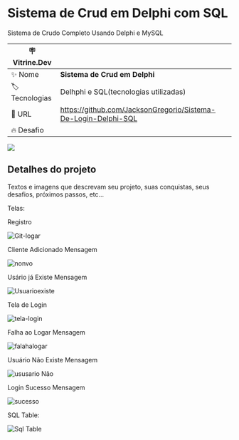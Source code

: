  
 # Sistema de Crud em Delphi com SQL

Sistema de Crudo Completo Usando Delphi e MySQL

| :placard: Vitrine.Dev |     |
| -------------  | --- |
| :sparkles: Nome        | **Sistema de Crud em Delphi**
| :label: Tecnologias | Delhphi e SQL(tecnologias utilizadas)
| :rocket: URL         | https://github.com/JacksonGregorio/Sistema-De-Login-Delphi-SQL
| :fire: Desafio     | 

<!-- Inserir imagem com a #vitrinedev ao final do link -->
![](https://user-images.githubusercontent.com/98977689/217323251-8a262417-7f5c-45d9-944d-11b756459514.PNG#vitrinedev)

## Detalhes do projeto

Textos e imagens que descrevam seu projeto, suas conquistas, seus desafios, próximos passos, etc...
 
 Telas:
 
Registro
 
![Git-logar](https://user-images.githubusercontent.com/98977689/217322742-e3e2aeec-545b-4c23-8828-d8c1e021a702.PNG)

Cliente Adicionado Mensagem

![nonvo](https://user-images.githubusercontent.com/98977689/217322820-b7be6b00-2893-4dd9-a130-06826224d353.PNG)

Usário já Existe Mensagem

![Usuarioexiste](https://user-images.githubusercontent.com/98977689/217322956-ab6c9b54-f333-46a6-bfee-f8a8b7c3fc05.PNG)

Tela de Login

![tela-login](https://user-images.githubusercontent.com/98977689/217323251-8a262417-7f5c-45d9-944d-11b756459514.PNG)

Falha ao Logar Mensagem

![falahalogar](https://user-images.githubusercontent.com/98977689/217323332-e11da739-bec7-4d2a-a7da-41761a83cca0.PNG)

Usuário Não Existe Mensagem

![ususario Não](https://user-images.githubusercontent.com/98977689/217324854-cfb09670-3b50-44c1-9227-a8db69cffa8f.PNG)

Login Sucesso Mensagem

![sucesso](https://user-images.githubusercontent.com/98977689/217323395-553ebeda-d0ce-4189-ad98-e439cba0a8b8.PNG)

 SQL Table:
 
 ![Sql Table](https://user-images.githubusercontent.com/98977689/217326614-bbd656ab-b56f-42a3-9dcb-5a1b59e29e40.PNG)




